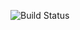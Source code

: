 
![Build Status](https://github.com/RahulVadisetty91/RestService/actions/workflows/build.yml/badge.svg?branch=develop/pipeline)
